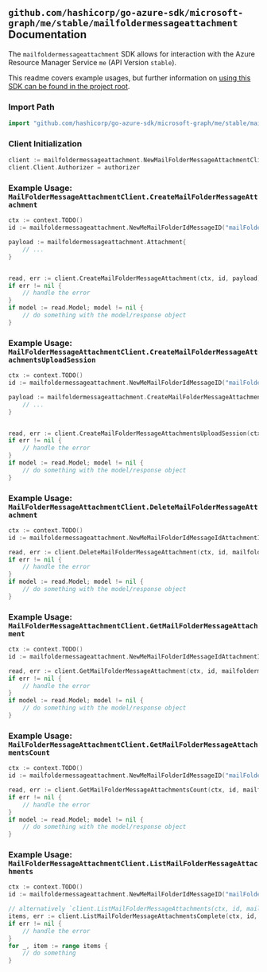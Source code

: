 
## `github.com/hashicorp/go-azure-sdk/microsoft-graph/me/stable/mailfoldermessageattachment` Documentation

The `mailfoldermessageattachment` SDK allows for interaction with the Azure Resource Manager Service `me` (API Version `stable`).

This readme covers example usages, but further information on [using this SDK can be found in the project root](https://github.com/hashicorp/go-azure-sdk/tree/main/docs).

### Import Path

```go
import "github.com/hashicorp/go-azure-sdk/microsoft-graph/me/stable/mailfoldermessageattachment"
```


### Client Initialization

```go
client := mailfoldermessageattachment.NewMailFolderMessageAttachmentClientWithBaseURI("https://management.azure.com")
client.Client.Authorizer = authorizer
```


### Example Usage: `MailFolderMessageAttachmentClient.CreateMailFolderMessageAttachment`

```go
ctx := context.TODO()
id := mailfoldermessageattachment.NewMeMailFolderIdMessageID("mailFolderIdValue", "messageIdValue")

payload := mailfoldermessageattachment.Attachment{
	// ...
}


read, err := client.CreateMailFolderMessageAttachment(ctx, id, payload)
if err != nil {
	// handle the error
}
if model := read.Model; model != nil {
	// do something with the model/response object
}
```


### Example Usage: `MailFolderMessageAttachmentClient.CreateMailFolderMessageAttachmentsUploadSession`

```go
ctx := context.TODO()
id := mailfoldermessageattachment.NewMeMailFolderIdMessageID("mailFolderIdValue", "messageIdValue")

payload := mailfoldermessageattachment.CreateMailFolderMessageAttachmentsUploadSessionRequest{
	// ...
}


read, err := client.CreateMailFolderMessageAttachmentsUploadSession(ctx, id, payload)
if err != nil {
	// handle the error
}
if model := read.Model; model != nil {
	// do something with the model/response object
}
```


### Example Usage: `MailFolderMessageAttachmentClient.DeleteMailFolderMessageAttachment`

```go
ctx := context.TODO()
id := mailfoldermessageattachment.NewMeMailFolderIdMessageIdAttachmentID("mailFolderIdValue", "messageIdValue", "attachmentIdValue")

read, err := client.DeleteMailFolderMessageAttachment(ctx, id, mailfoldermessageattachment.DefaultDeleteMailFolderMessageAttachmentOperationOptions())
if err != nil {
	// handle the error
}
if model := read.Model; model != nil {
	// do something with the model/response object
}
```


### Example Usage: `MailFolderMessageAttachmentClient.GetMailFolderMessageAttachment`

```go
ctx := context.TODO()
id := mailfoldermessageattachment.NewMeMailFolderIdMessageIdAttachmentID("mailFolderIdValue", "messageIdValue", "attachmentIdValue")

read, err := client.GetMailFolderMessageAttachment(ctx, id, mailfoldermessageattachment.DefaultGetMailFolderMessageAttachmentOperationOptions())
if err != nil {
	// handle the error
}
if model := read.Model; model != nil {
	// do something with the model/response object
}
```


### Example Usage: `MailFolderMessageAttachmentClient.GetMailFolderMessageAttachmentsCount`

```go
ctx := context.TODO()
id := mailfoldermessageattachment.NewMeMailFolderIdMessageID("mailFolderIdValue", "messageIdValue")

read, err := client.GetMailFolderMessageAttachmentsCount(ctx, id, mailfoldermessageattachment.DefaultGetMailFolderMessageAttachmentsCountOperationOptions())
if err != nil {
	// handle the error
}
if model := read.Model; model != nil {
	// do something with the model/response object
}
```


### Example Usage: `MailFolderMessageAttachmentClient.ListMailFolderMessageAttachments`

```go
ctx := context.TODO()
id := mailfoldermessageattachment.NewMeMailFolderIdMessageID("mailFolderIdValue", "messageIdValue")

// alternatively `client.ListMailFolderMessageAttachments(ctx, id, mailfoldermessageattachment.DefaultListMailFolderMessageAttachmentsOperationOptions())` can be used to do batched pagination
items, err := client.ListMailFolderMessageAttachmentsComplete(ctx, id, mailfoldermessageattachment.DefaultListMailFolderMessageAttachmentsOperationOptions())
if err != nil {
	// handle the error
}
for _, item := range items {
	// do something
}
```
